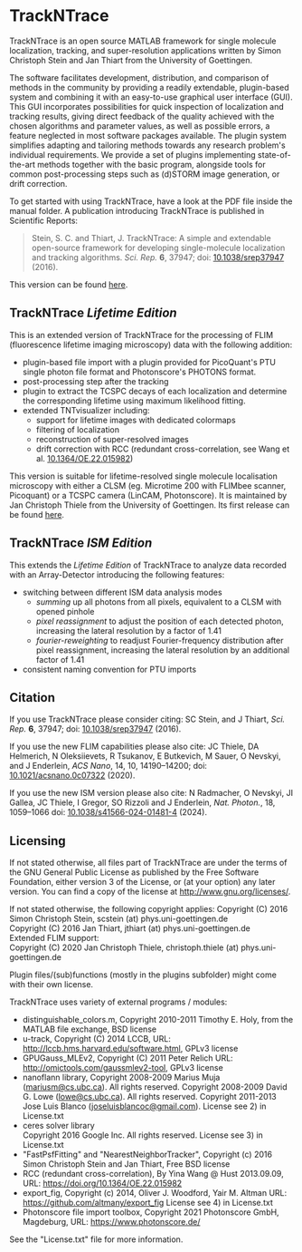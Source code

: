 # TrackNTrace

TrackNTrace is an open source MATLAB framework for single molecule localization, tracking, and super-resolution applications written by Simon Christoph Stein and Jan Thiart from the University of Goettingen.

The software facilitates development, distribution, and comparison of methods in the community by providing a readily extendable, plugin-based system and combining it with an easy-to-use graphical user interface (GUI). This GUI incorporates possibilities for quick inspection of localization and tracking results, giving direct feedback of the quality achieved with the chosen algorithms and parameter values, as well as possible errors, a feature neglected in most software packages available. The plugin system simplifies adapting and tailoring methods towards any research problem's individual requirements. We provide a set of plugins implementing state-of-the-art methods together with the basic program, alongside tools for common post-processing steps such as (d)STORM image generation, or drift correction.

To get started with using TrackNTrace, have a look at the PDF file inside the manual folder.
A publication introducing TrackNTrace is published in Scientific Reports:

>Stein, S. C. and Thiart, J. TrackNTrace: A simple and extendable open-source framework for developing single-molecule localization and tracking algorithms. *Sci. Rep.* **6**, 37947; doi: [10.1038/srep37947](https://doi.org/10.1038/srep37947) (2016).

This version can be found [here](../../releases/tag/v1.03).

## TrackNTrace *Lifetime Edition*
This is an extended version of TrackNTrace for the processing of FLIM (fluorescence lifetime imaging microscopy) data with the following addition:
* plugin-based file import with a plugin provided for PicoQuant's PTU single photon file format and Photonscore's PHOTONS format.
* post-processing step after the tracking
* plugin to extract the TCSPC decays of each localization and determine the corresponding lifetime using maximum likelihood fitting.
* extended TNTvisualizer including:
	* support for lifetime images with dedicated colormaps
	* filtering of localization
	* reconstruction of super-resolved images
	* drift correction with RCC (redundant cross-correlation, see Wang et al. [10.1364/OE.22.015982](https://doi.org/10.1364/OE.22.015982))
	
This version is suitable for lifetime-resolved single molecule localisation microscopy with either a CLSM (eg. Microtime 200 with FLIMbee scanner, Picoquant) or a TCSPC camera (LinCAM, Photonscore).
It is maintained by Jan Christoph Thiele from the University of Goettingen. Its first release can be found [here](../../releases/tag/v2.0).

## TrackNTrace *ISM Edition*
This extends the *Lifetime Edition* of TrackNTrace to analyze data recorded with an Array-Detector introducing the following features:
* switching between different ISM data analysis modes
	* *summing* up all photons from all pixels, equivalent to a CLSM with opened pinhole
	* *pixel reassignment* to adjust the position of each detected photon, increasing the lateral resolution by a factor of 1.41 
	* *fourier-reweighting* to readjust Fourier-frequency distribution after pixel reassignment, increasing the lateral resolution by an additional factor of 1.41
* consistent naming convention for PTU imports

## Citation
If you use TrackNTrace please consider citing: 
SC Stein, and J Thiart, *Sci. Rep.* **6**, 37947; doi: [10.1038/srep37947](https://doi.org/10.1038/srep37947) (2016).

If you use the new FLIM capabilities please also cite:
JC Thiele, DA Helmerich, N Oleksiievets, R Tsukanov, E Butkevich, M Sauer, O Nevskyi, and J Enderlein, *ACS Nano*, 14, 10, 14190–14200; doi: [10.1021/acsnano.0c07322](https://pubs.acs.org/doi/10.1021/acsnano.0c07322) (2020).

If you use the new ISM version please also cite:
N Radmacher, O Nevskyi, JI Gallea, JC Thiele, I Gregor, SO Rizzoli and J Enderlein, *Nat. Photon.*, 18, 1059–1066 doi: [10.1038/s41566-024-01481-4](https://doi.org/10.1038/s41566-024-01481-4) (2024).

## Licensing

If not stated otherwise, all files part of TrackNTrace are under the terms of the GNU General Public License as published by
the Free Software Foundation, either version 3 of the License, or (at your option) any later version.
You can find a copy of the license at <http://www.gnu.org/licenses/>.

If not stated otherwise, the following copyright applies:
 Copyright (C) 2016  Simon Christoph Stein, scstein (at) phys.uni-goettingen.de  
 Copyright (C) 2016  Jan Thiart, jthiart (at) phys.uni-goettingen.de  
Extended FLIM support:  
 Copyright (C) 2020  Jan Christoph Thiele, christoph.thiele (at) phys.uni-goettingen.de

Plugin files/(sub)functions (mostly in the plugins subfolder) might come with their own license.

TrackNTrace uses variety of external programs / modules:

* distinguishable_colors.m, 
	Copyright 2010-2011 Timothy E. Holy, 
	from the MATLAB file exchange, 
	BSD license
* u-track, 
	Copyright (C) 2014 LCCB, 
	URL: http://lccb.hms.harvard.edu/software.html, 
	GPLv3 license
* GPUGauss_MLEv2, 
	Copyright (C) 2011 Peter Relich
	URL: http://omictools.com/gaussmlev2-tool, 
	GPLv3 license
* nanoflann library, 
	Copyright 2008-2009  Marius Muja (mariusm@cs.ubc.ca). All rights reserved.
	Copyright 2008-2009  David G. Lowe (lowe@cs.ubc.ca). All rights reserved.
	Copyright 2011-2013  Jose Luis Blanco (joseluisblancoc@gmail.com).
	License see 2) in License.txt
* ceres solver library	
	Copyright 2016 Google Inc. All rights reserved.
	License see 3) in License.txt 
* "FastPsfFitting" and "NearestNeighborTracker",
    Copyright (c) 2016 Simon Christoph Stein and Jan Thiart,
    Free BSD license
* RCC (redundant cross-correlation),
    By Yina Wang @ Hust 2013.09.09, 
    URL: https://doi.org/10.1364/OE.22.015982
* export_fig,
    Copyright (c) 2014, Oliver J. Woodford, Yair M. Altman
    URL: https://github.com/altmany/export_fig
	License see 4) in License.txt
* Photonscore file import toolbox,
	Copyright 2021 Photonscore GmbH, Magdeburg,
	URL: https://www.photonscore.de/
	
See the "License.txt" file for more information.

